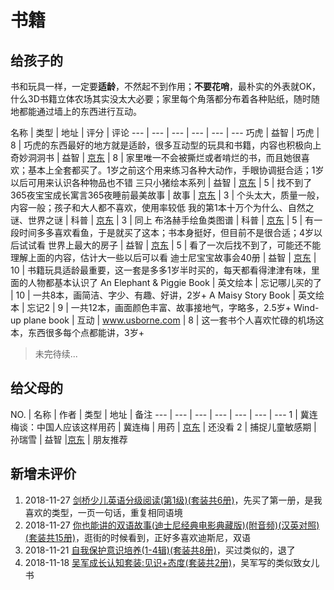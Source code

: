 # 书籍

## 给孩子的

书和玩具一样，一定要**适龄**，不然起不到作用；**不要花哨**，最朴实的外表就OK，什么3D书籍立体农场其实没太大必要；家里每个角落都分布着各种贴纸，随时随地都能通过墙上的东西进行互动。

名称 | 类型 | 地址 | 评分 | 评论 
--- | --- | --- | --- | --- | --- 
巧虎 | 益智 | 巧虎 | 8 | 巧虎的东西最好的地方就是适龄，很多互动型的玩具和书籍，内容也积极向上
奇妙洞洞书 | 益智 | [京东](http://item.jd.com/11249180.html) | 8 | 家里唯一不会被撕烂或者啃烂的书，而且她很喜欢；基本上全套都买了。1岁之前这个用来练习各种大动作，手眼协调挺合适；1岁以后可用来认识各种物品也不错
三只小猪绘本系列 | 益智 | [京东](http://item.jd.com/1465569085.html) | 5 | 找不到了
365夜宝宝成长寓言365夜睡前最美故事 | 故事 | [京东](https://item.jd.com/1519262263.html) | 3 | 个头太大，质量一般，内容一般；孩子和大人都不喜欢，使用率较低
我的第1本十万个为什么、自然之谜、世界之谜 | 科普 | [京东](https://item.jd.com/1497792019.html) | 3 | 同上
布洛赫手绘鱼类图谱 | 科普 | [京东](https://item.jd.com/11866521.html) | 5 | 有一段时间多多喜欢看鱼，于是就买了这本；书本身挺好，但目前不是很合适；4岁以后试试看
世界上最大的房子  | 益智 | [京东](https://item.jd.com/10695864.html) | 5 | 看了一次后找不到了，可能还不能理解上面的内容，估计大一些以后可以看
迪士尼宝宝故事会40册 | 益智 | [京东](https://item.jd.com/11755268.html) | 10 | 书籍玩具适龄最重要，这一套是多多1岁半时买的，每天都看得津津有味，里面的人物都基本认识了
An Elephant & Piggie Book | 英文绘本 | 忘记哪儿买的了 | 10 | 一共8本，画简洁、字少、有趣、好讲，2岁+
A Maisy Story Book | 英文绘本 | 忘记2 | 9 | 一共12本，画面颜色丰富、故事接地气，字略多，2.5岁+
Wind-up plane book | 互动 | www.usborne.com | 8 | 这一套书个人喜欢忙碌的机场这本，东西很多每个点都能讲，3岁+

>未完待续...

## 给父母的

NO. | 名称 | 作者 | 类型 | 地址 | 备注
--- | --- | --- | --- | --- | --- | --- 
1 | 冀连梅谈：中国人应该这样用药 | 冀连梅 | 用药 | [京东](http://item.jd.com/11355528.html) | 还没看
2 | 捕捉儿童敏感期 | 孙瑞雪 | 益智 |[京东](http://item.jd.com/11240077.html) | 朋友推荐

## 新增未评价

1. 2018-11-27 [剑桥少儿英语分级阅读(第1级)(套装共6册)](https://www.amazon.cn/gp/product/B00OIRTSAO)，先买了第一册，是我喜欢的类型，一页一句话，重复相同语境
1. 2018-11-27 [你也能讲的双语故事(迪士尼经典电影典藏版)(附音频)(汉英对照)(套装共15册)](https://www.amazon.cn/gp/product/B01MQW6Z7T)，逛街的时候看到，正好多喜欢迪斯尼，双语
1. 2018-11-21 [自我保护意识培养(1-4辑)(套装共8册)](https://www.amazon.cn/gp/product/B01MPXYVEJ)，买过类似的，退了
1. 2018-11-18 [吴军成长认知套装:见识+态度(套装共2册)](https://www.amazon.cn/gp/product/B07JJPDBS5)，吴军写的类似致女儿书
